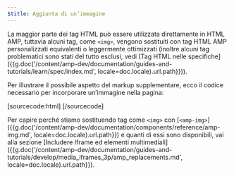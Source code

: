 ```yaml
---
$title: Aggiunta di un’immagine
---
```


La maggior parte dei tag HTML può essere utilizzata direttamente in HTML AMP, tuttavia alcuni tag, come `<img>`, vengono sostituiti con tag HTML AMP personalizzati equivalenti o leggermente ottimizzati (inoltre alcuni tag problematici sono stati del tutto esclusi, vedi [Tag HTML nelle specifiche]({{g.doc('/content/amp-dev/documentation/guides-and-tutorials/learn/spec/index.md', locale=doc.locale).url.path}})).

Per illustrare il possibile aspetto del markup supplementare, ecco il codice necessario per incorporare un’immagine nella pagina:

[sourcecode:html]
<amp-img src="welcome.jpg" alt="Welcome" height="400" width="800"></amp-img>
[/sourcecode]

Per capire perché stiamo sostituendo tag come `<img>` con [`<amp-img>`]({{g.doc('/content/amp-dev/documentation/components/reference/amp-img.md', locale=doc.locale).url.path}}) e quanti di essi sono disponibili, vai alla sezione [Includere Iframe ed elementi multimediali]({{g.doc('/content/amp-dev/documentation/guides-and-tutorials/develop/media_iframes_3p/amp_replacements.md', locale=doc.locale).url.path}}).

